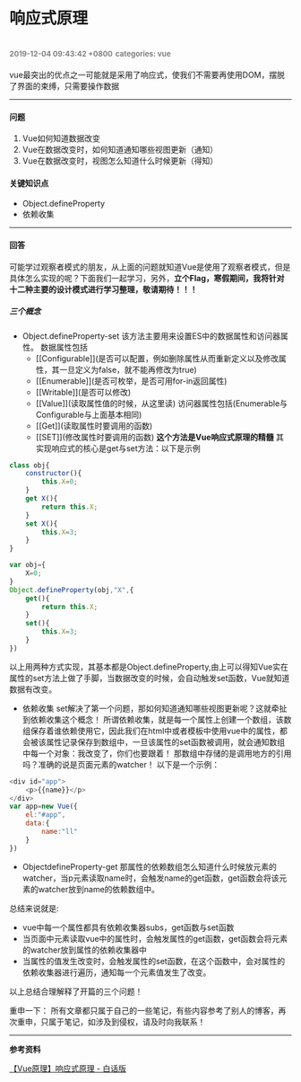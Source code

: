 # 响应式原理
<font color=gray size=2>2019-12-04 09:43:42 +0800</font>
<font color=gray size=2>categories: vue</font>
---

vue最突出的优点之一可能就是采用了响应式，使我们不需要再使用DOM，摆脱了界面的束缚，只需要操作数据

---

#### 问题

1. Vue如何知道数据改变
2. Vue在数据改变时，如何知道通知哪些视图更新（通知）
3. Vue在数据改变时，视图怎么知道什么时候更新（得知）

#### 关键知识点
+ Object.defineProperty
+ 依赖收集

---

#### 回答

可能学过观察者模式的朋友，从上面的问题就知道Vue是使用了观察者模式，但是具体怎么实现的呢？下面我们一起学习，另外，**立个Flag，寒假期间，我将针对十二种主要的设计模式进行学习整理，敬请期待！！！**

##### 三个概念

+ Object.defineProperty-set
该方法主要用来设置ES中的数据属性和访问器属性。
数据属性包括
    * [\[Configurable]](是否可以配置，例如删除属性从而重新定义以及修改属性，其一旦定义为false，就不能再修改为true)
    * [\[Enumerable]](是否可枚举，是否可用for-in返回属性)
    * [\[Writable]](是否可以修改)
    * [\[Value]](读取属性值的时候，从这里读)
访问器属性包括(Enumerable与Configurable与上面基本相同)
    * [\[Get]](读取属性时要调用的函数)
    * [\[SET]](修改属性时要调用的函数)
**这个方法是Vue响应式原理的精髓**
其实现响应式的核心是get与set方法：以下是示例
```javascript
class obj{
    constructor(){
        this.X=0;
    }
    get X(){
        return this.X;
    }
    set X(){
        this.X=3;
    }
}

var obj={
    X=0;
}
Object.defineProperty(obj,"X",{
    get(){
        return this.X;
    }
    set(){
        this.X=3;
    }
})
```
以上用两种方式实现，其基本都是Object.defineProperty,由上可以得知Vue实在属性的set方法上做了手脚，当数据改变的时候，会自动触发set函数，Vue就知道数据有改变。
+ 依赖收集
set解决了第一个问题，那如何知道通知哪些视图更新呢？这就牵扯到依赖收集这个概念！
所谓依赖收集，就是每一个属性上创建一个数组，该数组保存着谁依赖使用它，因此我们在html中或者模板中使用vue中的属性，都会被该属性记录保存到数组中，一旦该属性的set函数被调用，就会通知数组中每一个对象：我改变了，你们也要跟着！
那数组中存储的是调用地方的引用吗？准确的说是页面元素的watcher！
以下是一个示例：
```javascript
<div id="app">
    <p>{{name}}</p>
</div>
var app=new Vue({
    el:"#app",
    data:{
        name:"ll"
    }
})
```
+ ObjectdefineProperty-get
那属性的依赖数组怎么知道什么时候放元素的watcher，当p元素读取name时，会触发name的get函数，get函数会将该元素的watcher放到name的依赖数组中。

总结来说就是:
+ vue中每一个属性都具有依赖收集器subs，get函数与set函数
+ 当页面中元素读取vue中的属性时，会触发属性的get函数，get函数会将元素的watcher放到属性的依赖收集器中
+ 当属性的值发生改变时，会触发属性的set函数，在这个函数中，会对属性的依赖收集器进行遍历，通知每一个元素值发生了改变。

以上总结合理解释了开篇的三个问题！

重申一下：
所有文章都只属于自己的一些笔记，有些内容参考了别人的博客，再次重申，只属于笔记，如涉及到侵权，请及时向我联系！

---

**参考资料**

[【Vue原理】响应式原理 - 白话版](https://zhuanlan.zhihu.com/p/53217382)